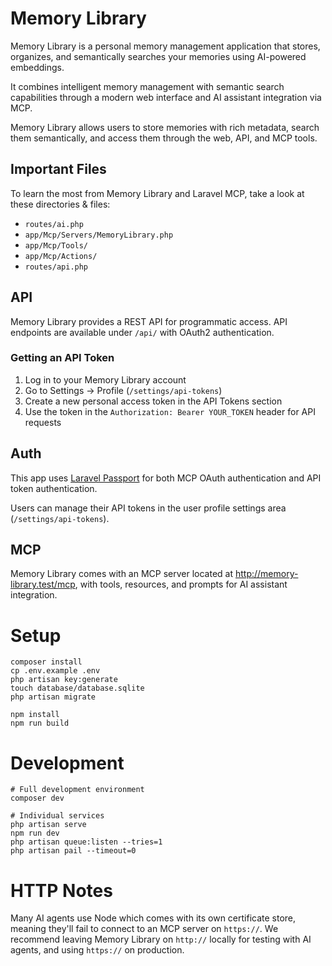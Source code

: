 # Memory Library

Memory Library is a personal memory management application that stores, organizes, and semantically searches your memories using AI-powered embeddings.

It combines intelligent memory management with semantic search capabilities through a modern web interface and AI assistant integration via MCP.

Memory Library allows users to store memories with rich metadata, search them semantically, and access them through the web, API, and MCP tools.

## Important Files

To learn the most from Memory Library and Laravel MCP, take a look at these directories & files:

- `routes/ai.php`
- `app/Mcp/Servers/MemoryLibrary.php`
- `app/Mcp/Tools/`
- `app/Mcp/Actions/`
- `routes/api.php`

## API

Memory Library provides a REST API for programmatic access. API endpoints are available under `/api/` with OAuth2 authentication.

### Getting an API Token

1. Log in to your Memory Library account
2. Go to Settings → Profile (`/settings/api-tokens`)
3. Create a new personal access token in the API Tokens section
4. Use the token in the `Authorization: Bearer YOUR_TOKEN` header for API requests

## Auth

This app uses [Laravel Passport](https://laravel.com/docs/passport) for both MCP OAuth authentication and API token authentication.

Users can manage their API tokens in the user profile settings area (`/settings/api-tokens`).

## MCP

Memory Library comes with an MCP server located at http://memory-library.test/mcp, with tools, resources, and prompts for AI assistant integration.

# Setup

```shell
composer install
cp .env.example .env
php artisan key:generate
touch database/database.sqlite
php artisan migrate

npm install
npm run build
```

# Development

```shell
# Full development environment
composer dev

# Individual services
php artisan serve
npm run dev
php artisan queue:listen --tries=1
php artisan pail --timeout=0
```

# HTTP Notes

Many AI agents use Node which comes with its own certificate store, meaning they'll fail to connect to an MCP server on `https://`. We recommend leaving Memory Library on `http://` locally for testing with AI agents, and using `https://` on production.